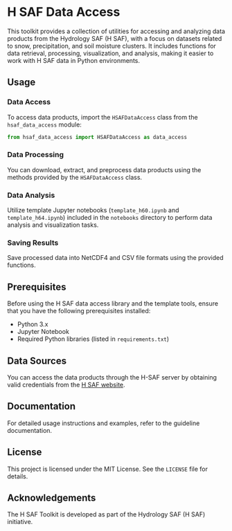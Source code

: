 # H SAF Data Access

This toolkit provides a collection of utilities for accessing and analyzing data products from the Hydrology SAF (H SAF), with a focus on datasets related to snow, precipitation, and soil moisture clusters. It includes functions for data retrieval, processing, visualization, and analysis, making it easier to work with H SAF data in Python environments.


## Usage

### Data Access

To access data products, import the `HSAFDataAccess` class from the `hsaf_data_access` module:

```python
from hsaf_data_access import HSAFDataAccess as data_access
```

### Data Processing

You can download, extract, and preprocess data products using the methods provided by the `HSAFDataAccess` class.

### Data Analysis

Utilize template Jupyter notebooks (`template_h60.ipynb` and `template_h64.ipynb`) included in the `notebooks` directory to perform data analysis and visualization tasks.

### Saving Results

Save processed data into NetCDF4 and CSV file formats using the provided functions.

## Prerequisites

Before using the H SAF data access library and the template tools, ensure that you have the following prerequisites installed:

- Python 3.x
- Jupyter Notebook
- Required Python libraries (listed in `requirements.txt`)

## Data Sources

You can access the data products through the H-SAF server by obtaining valid credentials from the [H SAF website](https://hsaf.meteoam.it/).

## Documentation

For detailed usage instructions and examples, refer to the guideline documentation.

## License

This project is licensed under the MIT License. See the `LICENSE` file for details.

## Acknowledgements

The H SAF Toolkit is developed as part of the Hydrology SAF (H SAF) initiative.
